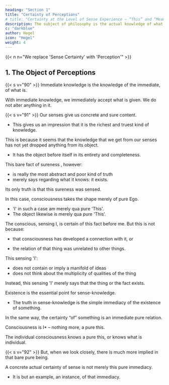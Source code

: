 ```yaml
---
heading: "Section 1"
title: "Certainty of Perceptions"
# title: "Certainty at the Level of Sense Experience – “This” and “Meaning"
description: The subject of philosophy is the actual knowledge of what truly is
c: "darkblue"
author: Hegel
icon: "Hegel"
weight: 4
---
```


<!-- – A – CONSCIOUSNESS (1) -->

{{< n n="We replace 'Sense Certainty' with 'Perception'" >}}


## 1. The Object of Perceptions 
<!-- Sense Certainty -->

{{< s v="90" >}} Immediate knowledge is the knowledge of the immediate, of what is.

<!-- The knowledge, which is at the start or immediately our object, can be nothing else than just that which is  -->

With immediate knowledge, we immediately accept what is given. We do not alter anything in it.  
<!-- as it is presented before us, and keeping mere apprehension (Auffassen) free from conceptual comprehension (Begreifen). -->


{{< s v="91" >}} Our senses give us concrete and sure content. 
- This gives us an impression that it is the richest and truest kind of knowledge. 

<!-- , to be even a knowledge of endless wealth – a wealth to which we can as little find any limit when we traverse its extent in space and time, where that content is presented before us, as when we take a fragment out of the abundance it offers us and by dividing and dividing seek to penetrate its intent.  -->

<!-- This is because it seems that sensory knowledge has not yet dropped anything from the object.  -->
This is because it seems that the knowledge that we get from our senses has not yet dropped anything from its object. 
- It has the object before itself in its entirety and completeness.

This bare fact of sureness <!-- certainty -->, however:
- is really the most abstract and poor kind of truth
- merely says regarding what it knows: it exists.
<!-- is; -->

Its only truth is that this sureness was sensed.
<!-- contains solely the being of the fact it knows.  -->

In this case, consciousness takes the shape merely of pure Ego. 
<!-- , on its part, in the case of this form of certainty, -->
- 'I' in such a case am merely qua pure 'This'. 
- The object likewise is merely qua pure 'This'. 


The conscious, sensing I, is certain of this fact before me. But this is not because:
<!-- - I qua consciousness have developed myself in connection with it, or -->
- that consciousness has developed a connection with it, or
 <!-- and in manifold ways set thought to work about it, or  -->
- the relation of that thing was unrelated to other things.
<!-- - the fact, the thing and its distinct qualities, of which I am certain, lacked possible modes of relation and a variety of connections with other things. -->

<!-- Neither has anything to do with the truth sensuous certainty contains.  -->

<!-- Neither the I nor the thing has here the meaning of a manifold relation with a variety of other things, of mediation in a variety of ways.  -->

This sensing 'I':
- does not contain or imply a manifold of ideas
- does not think about the multiplicity of qualities of the thing

Instead, this sensing 'I' merely says that the thing or the fact exists. 


Existence is the essential point for sense-knowledge. 
- The truth in sense-knowledge is the simple immediacy of the existence of something. 

<!-- In the same way, the certainty qua relation, the certainty “of” something, is an immediate pure relation.  -->

In the same way, the certainty “of” something is an immediate pure relation. 

Consciousness is I* – nothing more, a pure this. 

<!-- n n="Here Kant confuses consciousness for identity and the ego -->


The individual consciousness knows a pure this, or knows what is individual.


{{< s v="92" >}} But, when we look closely, there is much more implied in that bare pure being. 
<!-- , which constitutes the kernel of this form of certainty. -->
<!-- , and is given out by it as its truth. -->

A concrete actual certainty of sense is not merely this pure immediacy.
- It is but an example, an instance, of that immediacy.

<!-- Amongst the innumerable distinctions that here come to light, we find in all cases  -->


